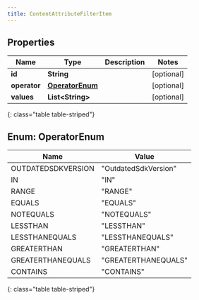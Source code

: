 ```yaml
---
title: ContentAttributeFilterItem
---
```


## Properties

| Name | Type | Description | Notes |
| ------------ | ------------- | ------------- | ------------- |
| **id** | **String** |  |  [optional] |
| **operator** | [**OperatorEnum**](#OperatorEnum) |  |  [optional] |
| **values** | **List&lt;String&gt;** |  |  [optional] |
{: class="table table-striped"}


<a name="OperatorEnum"></a>

## Enum: OperatorEnum

| Name | Value |
| ---- | ----- |
| OUTDATEDSDKVERSION | &quot;OutdatedSdkVersion&quot; |
| IN | &quot;IN&quot; |
| RANGE | &quot;RANGE&quot; |
| EQUALS | &quot;EQUALS&quot; |
| NOTEQUALS | &quot;NOTEQUALS&quot; |
| LESSTHAN | &quot;LESSTHAN&quot; |
| LESSTHANEQUALS | &quot;LESSTHANEQUALS&quot; |
| GREATERTHAN | &quot;GREATERTHAN&quot; |
| GREATERTHANEQUALS | &quot;GREATERTHANEQUALS&quot; |
| CONTAINS | &quot;CONTAINS&quot; |
{: class="table table-striped"}


